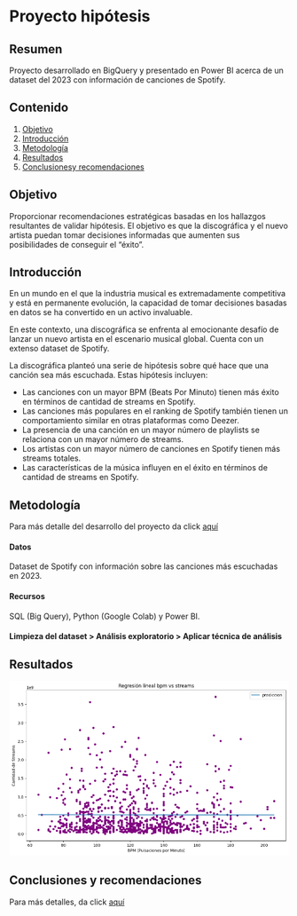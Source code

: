 # Proyecto hipótesis

## Resumen
Proyecto desarrollado en BigQuery y presentado en Power BI acerca de un dataset del 2023 con información de canciones de Spotify.

## Contenido
1. [Objetivo]()
2. [Introducción]()
3. [Metodología]()
4. [Resultados]()
5. [Conclusionesy recomendaciones]()

## Objetivo 
Proporcionar recomendaciones estratégicas basadas en los hallazgos resultantes de validar hipótesis. El objetivo es que la discográfica y el nuevo artista puedan tomar decisiones informadas que aumenten sus posibilidades de conseguir el “éxito”.

## Introducción
En un mundo en el que la industria musical es extremadamente competitiva y está en permanente evolución, la capacidad de tomar decisiones basadas en datos se ha convertido en un activo invaluable.

En este contexto, una discográfica se enfrenta al emocionante desafío de lanzar un nuevo artista en el escenario musical global. Cuenta con un extenso dataset de Spotify.

La discográfica planteó una serie de hipótesis sobre qué hace que una canción sea más escuchada. Estas hipótesis incluyen:

* Las canciones con un mayor BPM (Beats Por Minuto) tienen más éxito en términos de cantidad de streams en Spotify.
* Las canciones más populares en el ranking de Spotify también tienen un comportamiento similar en otras plataformas como Deezer.
* La presencia de una canción en un mayor número de playlists se relaciona con un mayor número de streams.
* Los artistas con un mayor número de canciones en Spotify tienen más streams totales.
* Las características de la música influyen en el éxito en términos de cantidad de streams en Spotify.

## Metodología

Para más detalle del desarrollo del proyecto da click [aquí](https://colab.research.google.com/drive/167ST72UdpPPgN4-55t6nm5Ds1Ib7nKEr?usp=sharing)

#### Datos
Dataset de Spotify con información sobre las canciones más escuchadas en 2023.

#### Recursos
SQL (Big Query), Python (Google Colab) y Power BI.

#### Limpieza del dataset > Análisis exploratorio > Aplicar técnica de análisis 

## Resultados

![](https://github.com/YazminJoandi/proyecto-hipotesis/blob/main/hipotesis1.png)


## Conclusiones y recomendaciones

Para más detalles, da click [aquí]()


